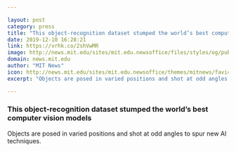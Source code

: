 ```yaml
---

layout: post
category: press
title: "This object-recognition dataset stumped the world’s best computer vision models"
date: 2019-12-10 16:28:21
link: https://vrhk.co/2shVwMR
image: http://news.mit.edu/sites/mit.edu.newsoffice/files/styles/og/public/images/2019/objectnet-collage.png
domain: news.mit.edu
author: "MIT News"
icon: http://news.mit.edu/sites/mit.edu.newsoffice/themes/mitnews/favicon.ico
excerpt: "Objects are posed in varied positions and shot at odd angles to spur new AI techniques."

---
```


### This object-recognition dataset stumped the world’s best computer vision models

Objects are posed in varied positions and shot at odd angles to spur new AI techniques.